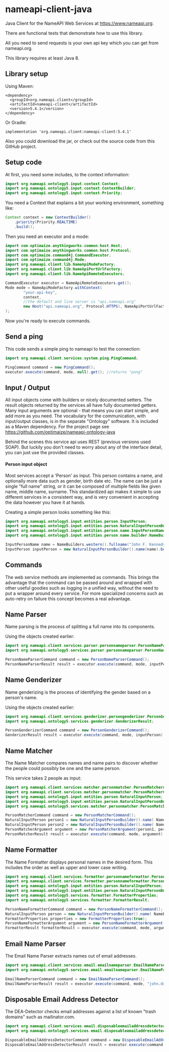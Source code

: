 nameapi-client-java
===================

Java Client for the NameAPI Web Services at https://www.nameapi.org.

There are functional tests that demonstrate how to use this library.

All you need to send requests is your own api key which you can get from nameapi.org.

This library requires at least Java 8.



## Library setup

Using Maven:

    <dependency>
      <groupId>org.nameapi.client</groupId>
      <artifactId>nameapi-client</artifactId>
      <version>5.4.1</version>
    </dependency>
    
Or Gradle:

    implementation 'org.nameapi.client:nameapi-client:5.4.1'

Also you could download the jar, or check out the source code from this GitHub project.



## Setup code

At first, you need some includes, to the context information:

```java
import org.nameapi.ontology5.input.context.Context;
import org.nameapi.ontology5.input.context.ContextBuilder;
import org.nameapi.ontology5.input.context.Priority;
```

You need a Context that explains a bit your working environment, something like:

```java
Context context = new ContextBuilder()
    .priority(Priority.REALTIME)
    .build();
```

Then you need an executor and a mode:

```java
import com.optimaize.anythingworks.common.host.Host;
import com.optimaize.anythingworks.common.host.Protocol;
import com.optimaize.command4j.CommandExecutor;
import com.optimaize.command4j.Mode;
import org.nameapi.client.lib.NameApiModeFactory;
import org.nameapi.client.lib.NameApiPortUrlFactory;
import org.nameapi.client.lib.NameApiRemoteExecutors;

CommandExecutor executor = NameApiRemoteExecutors.get();
Mode mode = NameApiModeFactory.withContext(
        "your-api-key",
        context,
        //the default and live server is "api.nameapi.org"
        new Host("api.nameapi.org", Protocol.HTTPS), NameApiPortUrlFactory.version5_3()
);
```

Now you're ready to execute commands.




## Send a ping

This code sends a simple ping to nameapi to test the connection:

```java
import org.nameapi.client.services.system.ping.PingCommand;

PingCommand command = new PingCommand();
executor.execute(command, mode, null).get(); //returns "pong"
```

## Input / Output

All input objects come with builders or nicely documented setters.
The result objects returned by the services all have fully documented getters.
Many input arguments are optional - that means you can start simple, and add more as you need.
The vocabulary for the communication, with input/output classes, is in the separate "Ontology" software. It is included as a Maven dependency. For the project page see https://github.com/optimaize/nameapi-ontology-java

Behind the scenes this service api uses REST (previous versions used SOAP). But luckily you don't need to worry about any
of the interface detail, you can just use the provided classes.

#### Person input object

Most services accept a 'Person' as input. This person contains a name, and optionally
more data such as gender, birth date etc.
The name can be just a single "full name" string, or it can be composed of multiple
fields like given name, middle name, surname.
This standardized api makes it simple to use different services in a consistent way,
and is very convenient in accepting the data however you have it at hands.

Creating a simple person looks something like this:

```java
import org.nameapi.ontology5.input.entities.person.InputPerson;
import org.nameapi.ontology5.input.entities.person.NaturalInputPersonBuilder;
import org.nameapi.ontology5.input.entities.person.name.InputPersonName;
import org.nameapi.ontology5.input.entities.person.name.builder.NameBuilders;

InputPersonName name = NameBuilders.western().fullname("John F. Kennedy").build();
InputPerson inputPerson = new NaturalInputPersonBuilder().name(name).build();
```


## Commands

The web service methods are implemented as commands. This brings the advantage that the
command can be passed around and wrapped with other useful goodies such as logging
in a unified way, without the need to put a wrapper around every service.
For more specialized concerns such as auto-retry on failure this concept becomes
a real advantage.



## Name Parser

Name parsing is the process of splitting a full name into its components.

Using the objects created earlier:

```java
import org.nameapi.client.services.parser.personnameparser.PersonNameParserCommand;
import org.nameapi.ontology5.services.parser.personnameparser.PersonNameParserResult;

PersonNameParserCommand command = new PersonNameParserCommand();
PersonNameParserResult result = executor.execute(command, mode, inputPerson).get();
```


## Name Genderizer

Name genderizing is the process of identifying the gender based on a person's name.

Using the objects created earlier:

```java
import org.nameapi.client.services.genderizer.persongenderizer.PersonGenderizerCommand;
import org.nameapi.ontology5.services.genderizer.GenderizerResult;

PersonGenderizerCommand command = new PersonGenderizerCommand();
GenderizerResult result = executor.execute(command, mode, inputPerson).get();
```


## Name Matcher

The Name Matcher compares names and name pairs to discover whether the people could possibly be one and the same person.

This service takes 2 people as input:

```java
import org.nameapi.client.services.matcher.personmatcher.PersonMatcherArgument;
import org.nameapi.client.services.matcher.personmatcher.PersonMatcherCommand;
import org.nameapi.ontology5.input.entities.person.NaturalInputPerson;
import org.nameapi.ontology5.input.entities.person.NaturalInputPersonBuilder;
import org.nameapi.ontology5.services.matcher.personmatcher.PersonMatcherResult;

PersonMatcherCommand command = new PersonMatcherCommand();
NaturalInputPerson person1 = new NaturalInputPersonBuilder().name( NameBuilders.western().fullname("John F. Kennedy").build() ).build();
NaturalInputPerson person2 = new NaturalInputPersonBuilder().name( NameBuilders.western().fullname("Jack Kennedy").build() ).build();
PersonMatcherArgument argument = new PersonMatcherArgument(person1, person2);
PersonMatcherResult result = executor.execute(command, mode, argument).get();
```


## Name Formatter

The Name Formatter displays personal names in the desired form. This includes the order as well as upper and lower case writing.

```java
import org.nameapi.client.services.formatter.personnameformatter.PersonNameFormatterArgument;
import org.nameapi.client.services.formatter.personnameformatter.PersonNameFormatterCommand;
import org.nameapi.ontology5.input.entities.person.NaturalInputPerson;
import org.nameapi.ontology5.input.entities.person.NaturalInputPersonBuilder;
import org.nameapi.ontology5.services.formatter.FormatterProperties;
import org.nameapi.ontology5.services.formatter.FormatterResult;

PersonNameFormatterCommand command = new PersonNameFormatterCommand();
NaturalInputPerson person = new NaturalInputPersonBuilder().name( NameBuilders.western().fullname("john f. kennedy").build() ).build();
FormatterProperties properties = new FormatterProperties(true);
PersonNameFormatterArgument argument = new PersonNameFormatterArgument(person, properties);
FormatterResult formatterResult = executor.execute(command, mode, argument).get();
```


## Email Name Parser

The Email Name Parser extracts names out of email addresses.

```java
import org.nameapi.client.services.email.emailnameparser.EmailNameParserCommand;
import org.nameapi.ontology5.services.email.emailnameparser.EmailNameParserResult;

EmailNameParserCommand command = new EmailNameParserCommand();
EmailNameParserResult result = executor.execute(command, mode, "john.doe@example.com").get();
```


## Disposable Email Address Detector

The DEA-Detector checks email addresses against a list of known "trash domains" such as mailinator.com.

```java
import org.nameapi.client.services.email.disposableemailaddressdetector.DisposableEmailAddressDetectorCommand;
import org.nameapi.ontology5.services.email.disposableemailaddressdetector.DisposableEmailAddressDetectorResult;

DisposableEmailAddressDetectorCommand command = new DisposableEmailAddressDetectorCommand();
DisposableEmailAddressDetectorResult result = executor.execute(command, mode, "blahblah@10minutemail.com").get();
```

